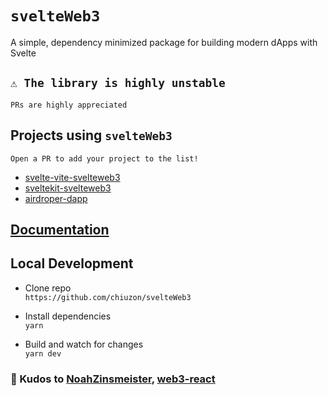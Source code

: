 # `svelteWeb3`
A simple, dependency minimized package for building modern dApps with Svelte

## `⚠️ The library is highly unstable` 
`PRs are highly appreciated`

## Projects using `svelteWeb3`

`Open a PR to add your project to the list!`

- [svelte-vite-svelteweb3](https://github.com/chiuzon/svelte-vite-svelteweb3)
- [sveltekit-svelteweb3](https://github.com/chiuzon/sveltekit-svelteweb3)
- [airdroper-dapp](https://github.com/chiuzon/airdroper-dapp)

## [Documentation](https://github.com/chiuzon/svelteWeb3/wiki)

## Local Development

- Clone repo\
`https://github.com/chiuzon/svelteWeb3`

- Install dependencies\
`yarn`

- Build and watch for changes\
`yarn dev`

### 🙏 Kudos to [NoahZinsmeister](https://github.com/NoahZinsmeister), [web3-react](https://github.com/NoahZinsmeister/web3-react)
